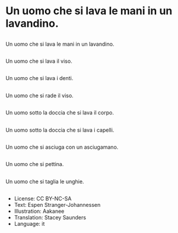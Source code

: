 # Un uomo che si lava le mani in un lavandino.

##
Un uomo che si lava le mani in un lavandino.

##
Un uomo che si lava il viso.

##
Un uomo che si lava i denti.

##
Un uomo che si rade il viso.

##
Un uomo sotto la doccia che si lava il corpo.

##
Un uomo sotto la doccia che si lava i capelli.

##
Un uomo che si asciuga con un asciugamano.

##
Un uomo che si pettina.

##
Un uomo che si taglia le unghie.

##
* License: CC BY-NC-SA
* Text: Espen Stranger-Johannessen
* Illustration: Aakanee
* Translation: Stacey Saunders
* Language: it
